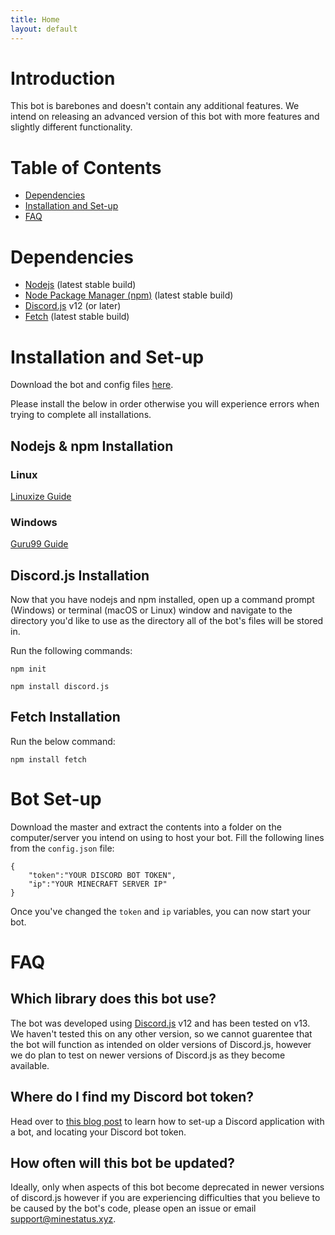 ```yaml
---
title: Home
layout: default
---
```


# Introduction
This bot is barebones and doesn't contain any additional features. We intend on releasing an advanced version of this bot with more features and slightly different functionality.

# Table of Contents
* [Dependencies](#dependencies)
* [Installation and Set-up](#installation-and-set-up)
* [FAQ](#faq)

# Dependencies
* [Nodejs](https://nodejs.org/) (latest stable build)
* [Node Package Manager (npm)](https://www.npmjs.com/) (latest stable build)
* [Discord.js](https://discord.js.org) v12 (or later)
* [Fetch](https://www.npmjs.com/package/node-fetch) (latest stable build)

# Installation and Set-up
Download the bot and config files [here](https://github.com/MinestatusMC/minestatusmc.github.io/tree/website/bot).

Please install the below in order otherwise you will experience errors when trying to complete all installations.

## Nodejs & npm Installation

### Linux
[Linuxize Guide](https://linuxize.com/post/how-to-install-node-js-on-ubuntu-18.04/)

### Windows
[Guru99 Guide](https://www.guru99.com/download-install-node-js.html)

## Discord.js Installation
Now that you have nodejs and npm installed, open up a command prompt (Windows) or terminal (macOS or Linux) window and navigate to the directory you'd like to use as the directory all of the bot's files will be stored in.

Run the following commands:

`npm init`

`npm install discord.js`

## Fetch Installation
Run the below command:

`npm install fetch`

# Bot Set-up
Download the master and extract the contents into a folder on the computer/server you intend on using to host your bot.
Fill the following lines from the `config.json` file:
```
{
    "token":"YOUR DISCORD BOT TOKEN",
    "ip":"YOUR MINECRAFT SERVER IP"
}
```
Once you've changed the `token` and `ip` variables, you can now start your bot.

# FAQ
## Which library does this bot use?
The bot was developed using [Discord.js](https://discord.js.org) v12 and has been tested on v13. We haven't tested this on any other version, so we cannot guarentee that the bot will function as intended on older versions of Discord.js, however we do plan to test on newer versions of Discord.js as they become available.

## Where do I find my Discord bot token?
Head over to [this blog post](#) to learn how to set-up a Discord application with a bot, and locating your Discord bot token.

## How often will this bot be updated?
Ideally, only when aspects of this bot become deprecated in newer versions of discord.js however if you are experiencing difficulties that you believe to be caused by the bot's code, please open an issue or email [support@minestatus.xyz](mailto:support@minestatus.xyz).
